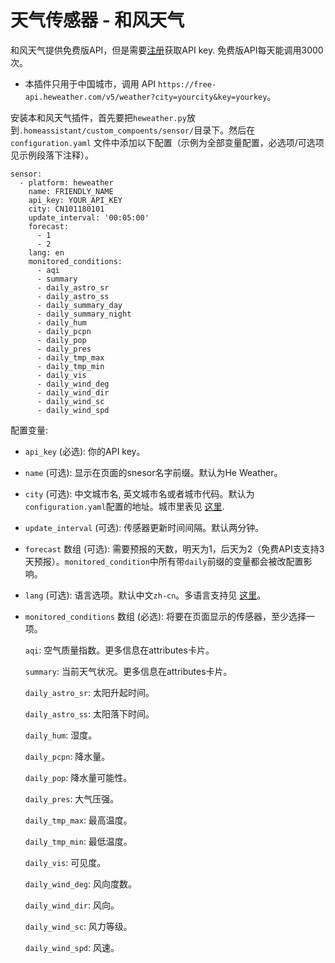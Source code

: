 # 天气传感器 - 和风天气

和风天气提供免费版API，但是需要[注册](www.heweather.com)获取API key. 免费版API每天能调用3000次。

* 本插件只用于中国城市，调用 API `https://free-api.heweather.com/v5/weather?city=yourcity&key=yourkey`。

安装本和风天气插件，首先要把`heweather.py`放到`.homeassistant/custom_compoents/sensor/`目录下。然后在`configuration.yaml` 文件中添加以下配置（示例为全部变量配置，必选项/可选项见示例段落下注释）。

```
sensor:
  - platform: heweather
    name: FRIENDLY_NAME
    api_key: YOUR_API_KEY
    city: CN101180101
    update_interval: '00:05:00'
    forecast:
      - 1
      - 2
    lang: en
    monitored_conditions:
      - aqi
      - summary
      - daily_astro_sr
      - daily_astro_ss
      - daily_summary_day
      - daily_summary_night
      - daily_hum
      - daily_pcpn
      - daily_pop
      - daily_pres
      - daily_tmp_max
      - daily_tmp_min
      - daily_vis
      - daily_wind_deg
      - daily_wind_dir
      - daily_wind_sc
      - daily_wind_spd

```
配置变量:

* `api_key` (必选): 你的API key。

* `name` (可选): 显示在页面的snesor名字前缀。默认为He Weather。

* `city` (可选): 中文城市名, 英文城市名或者城市代码。默认为`configuration.yaml`配置的地址。城市里表见 [这里](https://cdn.heweather.com/china-city-list.txt).

* `update_interval` (可选): 传感器更新时间间隔。默认两分钟。

* `forecast` 数组 (可选): 需要预报的天数，明天为1，后天为2（免费API支支持3天预报）。`monitored_condition`中所有带`daily`前缀的变量都会被改配置影响。

* `lang` (可选): 语言选项。默认中文`zh-cn`。多语言支持见 [这里](https://www.heweather.com/documents/i18n)。

* `monitored_conditions` 数组 (必选): 将要在页面显示的传感器，至少选择一项。

    `aqi`: 空气质量指数。更多信息在attributes卡片。

    `summary`: 当前天气状况。更多信息在attributes卡片。

    `daily_astro_sr`: 太阳升起时间。

    `daily_astro_ss`: 太阳落下时间。

    `daily_hum`: 湿度。

    `daily_pcpn`: 降水量。

    `daily_pop`: 降水量可能性。

    `daily_pres`: 大气压强。

    `daily_tmp_max`: 最高温度。

    `daily_tmp_min`: 最低温度。

    `daily_vis`: 可见度。

    `daily_wind_deg`: 风向度数。

    `daily_wind_dir`: 风向。

    `daily_wind_sc`: 风力等级。

    `daily_wind_spd`: 风速。
